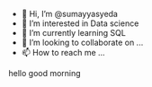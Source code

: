- 👋 Hi, I’m @sumayyasyeda
- 👀 I’m interested in Data science
- 🌱 I’m currently learning SQL
- 💞️ I’m looking to collaborate on ...
- 📫 How to reach me ...

<!---
sumayyasyeda/sumayyasyeda is a ✨ special ✨ repository because its `README.md` (this file) appears on your GitHub profile.
You can click the Preview link to take a look at your changes.
--->
hello good morning

